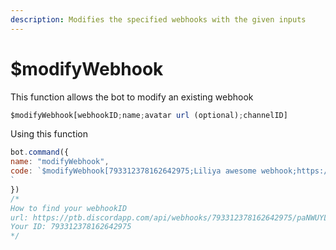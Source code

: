 ```yaml
---
description: Modifies the specified webhooks with the given inputs
---
```


# $modifyWebhook

This function allows the bot to modify an existing webhook

```javascript
$modifyWebhook[webhookID;name;avatar url (optional);channelID]
```

Using this function

```javascript
bot.command({
name: "modifyWebhook",
code: `$modifyWebhook[793312378162642975;Liliya awesome webhook;https://media.discordapp.net/attachments/1015560834744852511/1018320118104719370/Kanna.png;$channelID]
`
})
/*
How to find your webhookID
url: https://ptb.discordapp.com/api/webhooks/793312378162642975/paNWUYLC22oL-t2hbYeu3zrwWXNfVxjn4TmDDVTISNVRbytCbptYM4DETJDTPzG-1JcA
Your ID: 793312378162642975
*/
```


